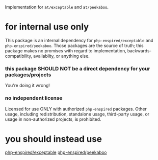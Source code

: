 Implementation for `at/exceptable` and `at/peekaboo`.

for internal use only
=====================

This package is an internal dependency for `php-enspired/exceptable` and `php-enspired/peekaboo`.
Those packages are the source of truth; this package makes no promises with regard to implementation, backwards-compatibility, availablity, or anything else.

### this package **SHOULD NOT** be a direct dependency for your packages/projects

You're doing it wrong!

### no independent license

Licensed for use ONLY with authorized `php-enspired` packages.
Other usage, including redistribution, standalone usage, third-party usage, or usage in non-authorized projects, is prohibited.

you should instead use
======================

[php-enspired/exceptable](https://packagist.org/packages/php-enspired/exceptable)
[php-enspired/peekaboo](https://packagist.org/packages/php-enspired/peekaboo)
